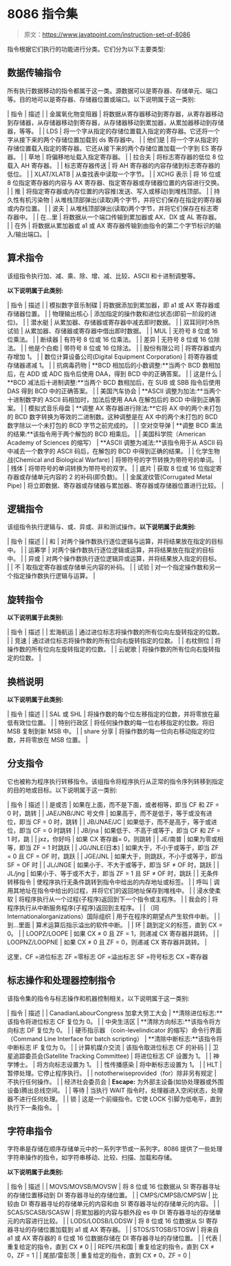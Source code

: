 # 8086 指令集

> 原文：<https://www.javatpoint.com/instruction-set-of-8086>

指令根据它们执行的功能进行分类。它们分为以下主要类型:

## 数据传输指令

所有执行数据移动的指令都属于这一类。源数据可以是寄存器、存储单元、端口等。目的地可以是寄存器、存储器位置或端口。以下说明属于这一类别:

| 指令 | 描述 |
| 金属氧化物变阻器 | 将数据从寄存器移动到寄存器，从寄存器移动到存储器，从存储器移动到寄存器，从存储器移动到累加器，从累加器移动到存储器，等等。 |
| LDS | 将一个字从指定的存储位置载入指定的寄存器。它还将一个字从接下来的两个存储位置加载到 ds 寄存器中。 |
| 他们是 | 将一个字从指定的存储位置载入指定的寄存器。它还从接下来的两个存储位置加载一个字到 ES 寄存器。 |
| 草地 | 将偏移地址载入指定寄存器。 |
| 拉合夫 | 将标志寄存器的低位 8 位载入 AH 寄存器。 |
| 标志寄存器传送 | 将 AH 寄存器的内容存储到标志寄存器的低位。 |
| XLAT/XLATB | 从查找表中读取一个字节。 |
| XCHG 表示 | 将 16 位或 8 位指定寄存器的内容与 AX 寄存器、指定寄存器或存储器位置的内容进行交换。 |
| 推 | 将指定寄存器或内存位置的内容推(发送、写入或移动)到堆栈顶部。 |
| 持久性有机污染物 | 从堆栈顶部弹出(读取)两个字节，并将它们保存在指定的寄存器或内存位置。 |
| 波夫 | 从堆栈顶部弹出(读取)两个字节，并将它们保存在标志寄存器中。 |
| 在…里 | 将数据从一个端口传输到累加器或 AX、DX 或 AL 寄存器。 |
| 在外 | 将数据从累加器或 a1 或 AX 寄存器传输到由指令的第二个字节标识的输入/输出端口。 |

## 算术指令

该组指令执行加、减、乘、除、增、减、比较、ASCII 和十进制调整等。

**以下说明属于此类别:**

| 指令 | 描述 |
| 模拟数字音乐制碟 | 将数据添加到累加器，即 a1 或 AX 寄存器或存储器位置。 |
| 物理输出核心 | 添加指定的操作数和进位状态(即前一阶段的进位)。 |
| 潜水艇 | 从累加器、存储器或寄存器中减去即时数据。 |
| 双耳同时冷热试验 | 从累加器、存储器或寄存器中借出即时数据。 |
| MUL | 无符号 8 位或 16 位乘法。 |
| 断续器 | 有符号 8 位或 16 位乘法。 |
| 差异 | 无符号 8 位或 16 位除法。 |
| 他是个白痴 | 带符号 8 位或 16 位除法。 |
| 股份有限公司 | 将寄存器或内存增加 1。 |
| 数位计算设备公司(Digital Equipment Corporation) | 将寄存器或存储器递减 1。 |
| 抗病毒药物 | **BCD 相加后的小数调整:**当两个 BCD 数相加后，在 ADD 或 ADC 指令后使用 DAA，得到 BCD 中的正确答案。 |
| 这是什么 | **BCD 减法后十进制调整:**当两个 BCD 数相加后，在 SUB 或 SBB 指令后使用 DAS 得到 BCD 中的正确答案。 |
| 美国汽车协会 | **ASCII 调整为加法:**当两个十进制数字的 ASCII 码相加时，加法后使用 AAA 在解包后的 BCD 中得到正确答案。 |
| 模拟式音乐母盘 | **调整 AX 寄存器进行除法:**它将 AX 中的两个未打包的 BCD 数字转换为等效的二进制数。这种调整是在 AX 中的两个未打包的 BCD 数字除以一个未打包的 BCD 字节之前完成的。 |
| 空对空导弹 | **调整 BCD 乘法的结果:**该指令用于两个解包的 BCD 相乘后。 |
| 美国科学院（American Academy of Sciences 的缩写） | **ASCII 调整为减法:**该指令用于从 ASCII 码中减去一个数字的 ASCII 码后，在解包的 BCD 中得到正确的结果。 |
| 化学生物战(Chemical and Biological Warfare) | 将带符号的字节转换为带符号的单词。 |
| 残体 | 将带符号的单词转换为带符号的双字。 |
| 底片 | 获取 8 位或 16 位指定寄存器或存储单元内容的 2 的补码(即负数)。 |
| 金属波纹管(Corrugated Metal Pipe) | 将立即数据、寄存器或存储器与累加器、寄存器或存储器位置进行比较。 |

## 逻辑指令

该组指令执行逻辑与、或、异或、非和测试操作。**以下说明属于此类别:**

| 指令 | 描述 |
| 和 | 对两个操作数执行逐位逻辑与运算，并将结果放在指定的目标中。 |
| 运筹学 | 对两个操作数执行逐位逻辑或运算，并将结果放在指定的目标中。 |
| 异或 | 对两个操作数执行逐位逻辑异或运算，并将结果放入指定的目标。 |
| 不 | 取指定寄存器或存储单元内容的补码。 |
| 试验 | 对一个指定操作数和另一个指定操作数执行逻辑与运算。 |

## 旋转指令

**以下说明属于此类别:**

| 指令 | 描述 |
| 宏海航运 | 通过进位标志将操作数的所有位向左旋转指定的位数。 |
| 竞速 | 通过进位标志将操作数的所有位向右旋转指定的位数。 |
| 右枕侧位 | 将操作数的所有位向左旋转指定的位数。 |
| 云妮歌 | 将操作数的所有位向右旋转指定的位数。 |

## 换档说明

**以下说明属于此类别:**

| 指令 | 描述 |
| SAL 或 SHL | 将操作数的每个位左移指定的位数，并将零放在最低有效位位置。 |
| 特别行政区 | 将任何操作数的每一位右移指定的位数。将旧 MSB 复制到新 MSB 中。 |
| share 分享 | 将操作数的每一位向右移动指定的位数，并将零放在 MSB 位置。 |

## 分支指令

它也被称为程序执行转移指令。该组指令将程序执行从正常的指令序列转移到指定的目的地或目标。以下说明属于这一类别:

| 指令 | 描述 |
| 是或否 | 如果在上面，而不是下面，或者相等，即当 CF 和 ZF = 0 时，跳转 |
| JAE/JNB/JNC 号文件 | 如果高于，而不是低于，等于或没有进位，即当 CF = 0 时，跳转 |
| JB/JNAE/JC | 如果低于，而不是高于，等于或进位，即当 CF = 0 时跳转 |
| JB/jna | 如果低于、不高于或等于，即当 CF 和 ZF = 1 时，跳 |
| jxz，你好吗 | 如果 CX 寄存器= 0，则跳转 |
| JE/南普 | 如果为零或相等，即当 ZF = 1 时跳跃 |
| JG/JNLE(日本) | 如果大于，不小于或等于，即当 ZF = 0 且 CF = OF 时，跳跃 |
| JGE/JNL | 如果大于，则跳跃，不小于或等于，即当 SF = OF 时 |
| JL/JNGE | 如果小于、不大于或等于，即当 SF ≠ OF 时，跳跃 |
| JL/jng | 如果小于、等于或不大于，即当 ZF = 1 且 SF ≠ OF 时，跳跃 |
| 无条件转移指令 | 使程序执行无条件跳转到指令中给出的内存地址或标签。 |
| 呼叫 | 调用其地址在指令中给出的过程，并将它们的返回地址保存到堆栈中。 |
| 浸水使柔软 | 将程序执行从一个过程(子程序)返回到下一个指令或主程序。 |
| 我会的 | 将程序执行从中断服务程序(子程序)返回到主程序。 |
| （同 Internationalorganizations）国际组织 | 用于在程序的期望点产生软件中断。 |
| 到…里面 | 算术运算后指示溢出的软件中断。 |
| 环 | 跳到定义的标签，直到 CX = 0。 |
| LOOPZ/LOOPE | 如果 CX ≠ 0 且 ZF = 1，则递减 CX 寄存器并跳转。 |
| LOOPNZ/LOOPNE | 如果 CX ≠ 0 且 ZF = 0，则递减 CX 寄存器并跳转。 |

这里，CF =进位标志
ZF =零标志
OF =溢出标志
SF =符号标志
CX =寄存器

## 标志操作和处理器控制指令

该指令集的指令与标志操作和机器控制相关。以下说明属于这一类别:

| 指令 | 描述 |
| CanadianLabourCongress 加拿大劳工大会 | **清除进位标志:**该指令将进位标志 CF 复位为 0。 |
| 中央生活区 | **清除方向标志:**该指令将方向标志 DF 复位为 0。 |
| 硬币指示器 （coin-levelindicator 的缩写）命令行界面（Command Line Interface for batch scripting） | **清除中断标志:**该指令将中断标志 IF 复位为 0。 |
| 计算机媒介交流 | 该指令取进位标志 CF 的补码 |
| 卫星追踪委员会(Satellite Tracking Committee) | 将进位标志 CF 设置为 1。 |
| 神学博士。 | 将方向标志设置为 1。 |
| 性传播感染 | 将中断标志设置为 1。 |
| HLT | 暂停处理。它停止程序执行。 |
| nototherwiseprovided（for）除非另有规定 | 不执行任何操作。 |
| 经济社会委员会 | **Escape:** 为外部主设备(如协处理器或外围设备)腾出总线空间。 |
| 等待 | 当执行 WAIT 指令时，处理器进入空闲状态，处理器不进行任何处理。 |
| 锁 | 这是一个前缀指令。它使 LOCK 引脚为低电平，直到执行下一条指令。 |

## 字符串指令

字符串是存储在顺序存储单元中的一系列字节或一系列字。8086 提供了一些处理字符串操作的指令，如字符串移动、比较、扫描、加载和存储。

**以下说明属于此类别:**

| 指令 | 描述 |
| MOVS/MOVSB/MOVSW | 将 8 位或 16 位数据从 SI 寄存器寻址的存储位置移动到 DI 寄存器寻址的存储位置。 |
| CMPS/CMPSB/CMPSW | 比较由 DI 寄存器寻址的存储单元的内容和由 SI 寄存器寻址的存储单元的内容。 |
| SCAS/SCASB/SCASW | 将累加器的内容与额外段 es 中 DI 寄存器寻址的存储单元的内容进行比较。 |
| LODS/LODSB/LODSW | 将 8 位或 16 位数据从 SI 寄存器寻址的存储位置加载到 a1 或 AX 寄存器。 |
| STOS/STOSB/STOSW | 将来自 a1 或 AX 寄存器的 8 位或 16 位数据存储在 DI 寄存器寻址的存储位置。 |
| 代表 | 重复给定的指令，直到 CX ≠ 0 |
| REPE/共和国 | 重复给定的指令，直到 CX ≠ 0，ZF = 1 |
| 尾部/雷彭茨 | 重复给定的指令，直到 CX ≠ 0，ZF = 0 |
